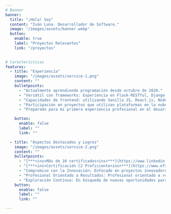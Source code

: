 ```yaml
---
# Banner
banner:
  title: "¡Hola! Soy"
  content: "Iván Luna. Desarrollador de Software."
  image: "/images/assets/banner.webp"
  button:
    enable: true
    label: "Proyectos Relevantes"
    link: "/proyectos"
  

# Características
features:
  - title: "Experiencia"
    image: "/images/assets/service-1.png"
    content: ""
    bulletpoints:
      - "Actualmente aprendiendo programación desde octubre de 2020."
      - "Versátil con frameworks: Experiencia en Flask-RESTful, Django REST y otros."
      - "Capacidades de frontend: utilizando Vanilla JS, React.js, Node.js, Vue.js, Next.js y Astro.js, siempre con énfasis en integrar estas tecnologías en soluciones de backend basadas en Python."
      - "Participación en proyectos que utilizan plataformas en la nube como AWS, GCP y Azure."
      - "Preparado para mi primera experiencia profesional en el desarrollo, estoy listo para contribuir a proyectos innovadores y aplicar mis habilidades al máximo."

    button:
      enable: false
      label: ""
      link: ""

  - title: "Aspectos Destacados y Logros"
    image: "/images/assets/service-2.png"
    content: ""
    bulletpoints:
      - "[***<ins>Más de 16 certificados<ins>***](https://www.linkedin.com/in/ivanluna-dev/details/certifications/) de Jet Brains Academy."
      - "[***<ins>Certificación C2 Proficiente<ins>***](https://www.efset.org/cert/d4vAsK) en EF International Language Centers."
      - "Compromiso con la Innovación: Enfocado en proyectos innovadores que reflejen mi creatividad y dedicación."
      - "Profesional Orientado a Resultados: Profesional orientado a resultados comprobados, ofreciendo soluciones efectivas."
      - "Exploración Continua: En búsqueda de nuevas oportunidades para desafiar mis habilidades y crecer profesionalmente."
    button:
      enable: false
      label: ""
      link: ""

---
```

